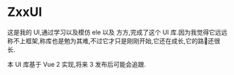 # ZxxUI

这是我的 UI,通过学习以及模仿 ele 以及 方方,完成了这个 UI 库.因为我觉得它远远称不上框架,称库也是勉为其难,不过它才只是刚刚开始,它还在成长,它的路🦌还很长.

本 UI 库基于 Vue 2 实现,将来 3 发布后可能会追跟.